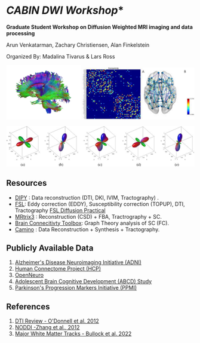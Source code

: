 # *CABIN DWI Workshop**

**Graduate Student Workshop on Diffusion Weighted MRI imaging and data processing**

Arun Venkatarman, Zachary Christiensen, Alan Finkelstein 

Organized By: Madalina Tivarus & Lars Ross 


<p align='center'>
   <img src="images/tracts2.jpeg" alt="Tracts" width="200"/>
  <img src ="images/SC.jpeg" alt="SC" width=300/> 
</p>
<p align='center'>
  <img src ="images/fODFs.png" alt='fodf' width=600/>
</p>

## Resources 

* [DIPY](https://dipy.org) : Data reconstruction (DTI, DKI, IVIM, Tractography) .
* [FSL](https://fsl.fmrib.ox.ac.uk/fsl/fslwiki/FDT/UserGuide):  Eddy correction (EDDY), Susceptibility correction (TOPUP), DTI, Tractography [FSL Diffusion Practical](https://fsl.fmrib.ox.ac.uk/fslcourse/2019_Beijing/lectures/FDT/fdt1.html)
* [MRtrix3](https://www.mrtrix.org/) : Reconstruction (CSD) + FBA, Tractrography + SC.
* [Brain Connecitivty Toolbox](https://sites.google.com/site/bctnet/): Graph Theory analysis of SC (FC).
* [Camino](http://camino.cs.ucl.ac.uk/) : Data Reconstruction + Synthesis + Tractography.

## Publicly Available Data 

1. [Alzheimer's Disease Neuroimaging Initiative (ADNI)](https://adni.loni.usc.edu/)
2. [Human Connectome Project (HCP)](http://www.humanconnectomeproject.org/)
3. [OpenNeuro](https://openneuro.org/)
4. [Adolescent Brain Cognitive Development (ABCD) Study](https://abcdstudy.org/)
5. [Parkinson's Progression Markers Initiative (PPMI)](https://www.ppmi-info.org/)

## References
1. [DTI Review - O'Donnell et al. 2012](https://www.ncbi.nlm.nih.gov/pmc/articles/PMC3163395/)
2. [NODDI -Zhang et al., 2012](https://www.sciencedirect.com/science/article/pii/S1053811912003539?via%3Dihub)
3. [Major White Matter Tracks - Bullock et al. 2022](https://psyarxiv.com/fvk5r/)
